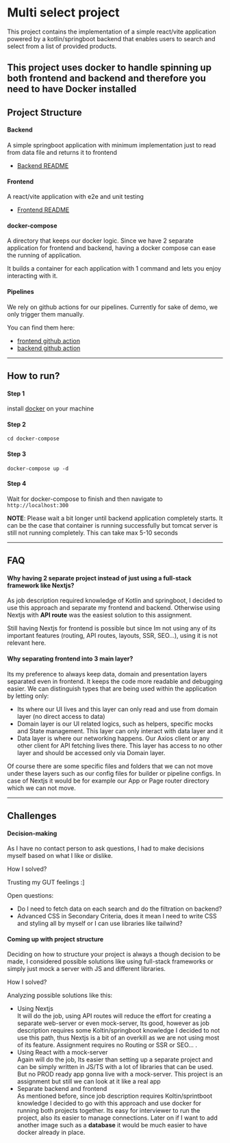 # Multi select project

This project contains the implementation of a simple react/vite application powered by a kotlin/springboot backend that
enables users
to search and select from a list of provided products.

This project uses docker to handle spinning up both frontend and backend and therefore you need to have **Docker**
installed
---

## Project Structure

#### Backend

A simple springboot application with minimum implementation just to read from data file and returns it to frontend

- [Backend README](backend/product/README.md)

#### Frontend

A react/vite application with e2e and unit testing

- [Frontend README](./frontend/README.md)

#### docker-compose

A directory that keeps our docker logic. Since we have 2 separate application for frontend and backend, having a docker
compose can ease the running of application.

It builds a container for each application with 1 command and lets you enjoy interacting with it.

#### Pipelines

We rely on github actions for our pipelines. Currently for sake of demo, we only trigger them manually.

You can find them here:

- [frontend github action](./.github/workflows/frontend.yml)
- [backend github action](./.github/workflows/backend.yml)

---

## How to  run?

#### Step 1

install [docker](https://www.docker.com/) on your machine

#### Step 2

    cd docker-compose

#### Step 3

    docker-compose up -d

#### Step 4

Wait for docker-compose to finish and then navigate to `http://localhost:300`

**NOTE**:
Please wait a bit longer until backend application completely starts. It can be the case that container is running
successfully but tomcat server is still not running completely.
This can take max 5-10 seconds

---

## FAQ

#### Why having 2 separate project instead of just using a full-stack framework like Nextjs?

As job description required knowledge of Kotlin and springboot, I decided to use this approach and separate my
frontend and backend. Otherwise using Nextjs with **API route** was the easiest solution to this assignment.

Still having Nextjs for frontend is possible but since Im not using any of its important features (routing, API routes,
layouts, SSR, SEO...), using it is not relevant here.

#### Why separating frontend into 3 main layer?

Its my preference to always keep data, domain and presentation layers separated even in frontend. It keeps the code more
readable and debugging easier. We can distinguish types that are being used within the application by letting only:

- Its where our UI lives and this layer can only read and use from domain layer (no direct access to data)
- Domain layer is our UI related logics, such as helpers, specific mocks and State management. This layer can only
  interact with data layer and it
- Data layer is where our networking happens. Our Axios client or any other client for API fetching lives there. This
  layer has access to no other layer and should be accessed only via Domain layer.

Of course there are some specific files and folders that we can not move under these layers such as our config files for
builder or pipeline configs. In case of Nextjs it would be for example our App or Page router directory which we can not
move.

---

## Challenges

#### Decision-making

As I have no contact person to ask questions, I had to make decisions myself based on what I like or dislike.

How I solved?

Trusting my GUT feelings :]

Open questions:

- Do I need to fetch data on each search and do the filtration on backend?
- Advanced CSS in Secondary Criteria, does it mean I need to write CSS and styling all by myself or I can use libraries
  like tailwind?

#### Coming up with project structure

Deciding on how to structure your project is always a though decision to be made, I considered possible solutions like
using full-stack frameworks or simply just mock a server with JS and different libraries.

How I solved?

Analyzing possible solutions like this:

- Using Nextjs  
  It will do the job, using API routes will reduce the effort for creating a separate web-server or even mock-server,
  Its good, however as job description requires some Koltin/springboot knowledge I decided to not use this path, thus
  Nextjs is a bit of an overkill as we are not using most of its feature. Assignment requires no Routing or SSR or
  SEO... .
- Using React with a mock-server  
  Again will do the job, Its easier than setting up a separate project and can be simply written in JS/TS with a lot of
  libraries that can be used.
  But no PROD ready app gonna live with a mock-server. This project is an assignment but still we can look at it like a
  real app
- Separate backend and frontend  
  As mentioned before, since job description requires Koltin/sprintboot knowledge I decided to go with this approach and
  use docker for running both projects together. Its easy for interviewer to run the project, also its easier to manage
  connections.
  Later on if I want to add another image such as a **database** it would be much easier to have docker already in
  place. 
   


